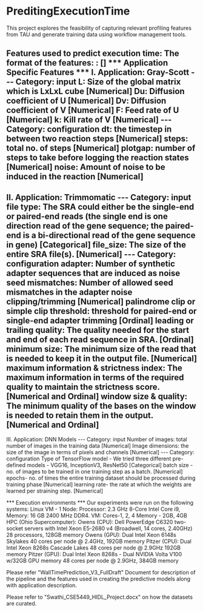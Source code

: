 # PreditingExecutionTime
This project explores the feasibility of capturing relevant profiling features from TAU and generate training data using workflow management tools.

Features used to predict execution time:
  The format of the features: 
<Feature>: <Description> [<Datatype>]
*** Application Specific Features ***
I. Application: Gray-Scott
--- Category: input
L: Size of the global matrix which is LxLxL cube [Numerical]
Du: Diffusion coefficient of U [Numerical]
Dv: Diffusion coefficient of V [Numerical]
F: Feed rate of U [Numerical]
k: Kill rate of V [Numerical]
--- Category: configuration
dt: the timestep in between two reaction steps [Numerical]
steps: total no. of steps [Numerical]
plotgap: number of steps to take before logging the reaction states [Numerical]
noise: Amount of noise to be induced in the reaction [Numerical]
-----------------------------------
II. Application: Trimmomatic
--- Category: input
file type: The SRA could either be the single-end or paired-end reads (the single end is one direction read of the gene sequence; the paired-end is a bi-directional read of the gene sequence in gene) [Categorical]
file_size: The size of the entire SRA file(s). [Numerical]
--- Category: configuration
adapter: Number of synthetic adapter sequences that are induced as noise
seed mismatches: Number of allowed seed mismatches in the adapter noise clipping/trimming [Numerical]
palindrome clip or simple clip threshold: threshold for paired-end or single-end adapter trimming [Ordinal]
leading or trailing quality: The quality needed for the start and end of each read sequence in SRA. [Ordinal]
minimum size: The minimum size of the read that is needed to keep it in the output file. [Numerical]
maximum information & strictness index: The maximum information in terms of the required quality to maintain the strictness score. [Numerical and Ordinal]
window size & quality: The minimum quality of the bases on the window is needed to retain them in the output. [Numerical and Ordinal]
-----------------------------------
III. Application: DNN Models
--- Category: input
Number of images: total number of images in the training data [Numerical]
Image dimensions: the size of the image in terms of pixels and channels [Numerical]
--- Category: configuration
Type of TensorFlow model - We tried three different pre-defined models - VGG16, InceptionV3, ResNet50 [Categorical]
batch size - no. of images to be trained in one training step as a batch. [Numerical]
epochs- no. of times the entire training dataset should be processed during training phase [Numerical]
learning rate- the rate at which the weights are learned per straining step. [Numerical]


*** Execution environments ***
Our experiments were run on the following systems:
Linux VM - 1 Node: Processor: 2.3 GHz 8-Core Intel Core i9, Memory: 16 GB 2400 MHz DDR4. VM: Cores-1, 2, 4 Memory - 2GB, 4GB
HPC (Ohio Supercomputer):
Owens (CPU): Dell PowerEdge C6320 two-socket servers with Intel Xeon E5-2680 v4 (Broadwell, 14 cores, 2.40GHz) 28 processors, 128GB memory
Owens (GPU): Dual Intel Xeon 6148s Skylakes 40 cores per node @ 2.4GHz, 192GB memory
Pitzer (CPU): Dual Intel Xeon 8268s Cascade Lakes 48 cores per node @ 2.9GHz 192GB memory 
Pitzer (GPU): Dual Intel Xeon 8268s - Dual NVIDIA Volta V100 w/32GB GPU memory 48 cores per node @ 2.9GHz, 384GB memory


Please refer "WallTimePrediction_V3_FullDraft" Document for description of the pipeline and the features used in creating the predictive models along with application description.

Please refer to "Swathi_CSE5449_HIDL_Project.docx" on how the datasets are curated.
